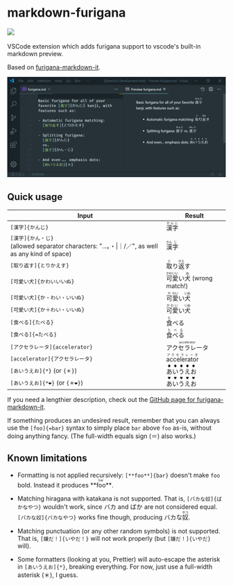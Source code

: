 # markdown-furigana

[![](https://vsmarketplacebadge.apphb.com/version/iltrof.markdown-furigana.svg)](https://marketplace.visualstudio.com/items?itemName=iltrof.markdown-furigana)

VSCode extension which adds furigana support to vscode's
built-in markdown preview.

Based on [furigana-markdown-it](https://github.com/iltrof/furigana-markdown-it).

![](https://raw.githubusercontent.com/iltrof/vscode-markdown-furigana/master/img/intro.png)

## Quick usage

| Input                                                                                                 | Result                                                                                                                                |
| ----------------------------------------------------------------------------------------------------- | ------------------------------------------------------------------------------------------------------------------------------------- |
| `[漢字]{かんじ}`                                                                                      | <ruby>漢字<rp>【</rp><rt>かんじ</rt><rp>】</rp></ruby>                                                                                |
| `[漢字]{かん・じ}`<br> (allowed separator characters: ".．。・\|｜/／", as well as any kind of space) | <ruby>漢<rp>【</rp><rt>かん</rt><rp>】</rp>字<rp>【</rp><rt>じ</rt><rp>】</rp></ruby>                                                 |
| `[取り返す]{とりかえす}`                                                                              | <ruby>取<rp>【</rp><rt>と</rt><rp>】</rp>り<rt></rt>返<rp>【</rp><rt>かえ</rt><rp>】</rp>す<rt></rt></ruby>                           |
| `[可愛い犬]{かわいいいぬ}`                                                                            | <ruby>可愛<rp>【</rp><rt>かわいい</rt><rp>】</rp>い<rt></rt>犬<rp>【</rp><rt>ぬ</rt><rp>】</rp></ruby> (wrong match!)                 |
| `[可愛い犬]{か・わい・いいぬ}`                                                                        | <ruby>可<rp>【</rp><rt>か</rt><rp>】</rp>愛<rp>【</rp><rt>わい</rt><rp>】</rp>い<rt></rt>犬<rp>【</rp><rt>いぬ</rt><rp>】</rp></ruby> |
| `[可愛い犬]{か＋わい・いいぬ}`                                                                        | <ruby>可愛<rp>【</rp><rt>かわい</rt><rp>】</rp>い<rt></rt>犬<rp>【</rp><rt>いぬ</rt><rp>】</rp></ruby>                                |
| `[食べる]{たべる}`                                                                                    | <ruby>食<rp>【</rp><rt>た</rt><rp>】</rp>べる<rt></rt></ruby>                                                                         |
| `[食べる]{=たべる}`                                                                                   | <ruby>食べる<rp>【</rp><rt>たべる</rt><rp>】</rp></ruby>                                                                              |
| `[アクセラレータ]{accelerator}`                                                                       | <ruby>アクセラレータ<rp>【</rp><rt>accelerator</rt><rp>】</rp></ruby>                                                                 |
| `[accelerator]{アクセラレータ}`                                                                       | <ruby>accelerator<rp>【</rp><rt>アクセラレータ</rt><rp>】</rp></ruby>                                                                 |
| `[あいうえお]{*}` (or `{＊}`)                                                                         | <ruby>あ<rt>●</rt>い<rt>●</rt>う<rt>●</rt>え<rt>●</rt>お<rt>●</rt></ruby>                                                             |
| `[あいうえお]{*❤}` (or `{＊❤}`)                                                                       | <ruby>あ<rt>❤</rt>い<rt>❤</rt>う<rt>❤</rt>え<rt>❤</rt>お<rt>❤</rt></ruby>                                                             |

If you need a lengthier description, check out the
[GitHub page for furigana-markdown-it](https://github.com/iltrof/furigana-markdown-it).

If something produces an undesired result, remember that
you can always use the `[foo]{=bar}` syntax to simply
place `bar` above `foo` as-is, without doing anything
fancy. (The full-width equals sign (＝) also works.)

## Known limitations

- Formatting is not applied recursively: `[**foo**]{bar}`
  doesn't make `foo` bold. Instead it produces
  <ruby>\*\*foo\*\*<rt>bar</rt></ruby>.

- Matching hiragana with katakana is not supported. That
  is, `[バカな奴]{ばかなやつ}` wouldn't work, since バカ and ばか are
  not considered equal. `[バカな奴]{バカなやつ}` works fine though,
  producing <ruby>バカな<rt></rt>奴<rt>やつ</rt></ruby>.

- Matching punctuation (or any other random symbols) is
  not supported. That is, `[嫌だ！]{いやだ！}` will not work
  properly (but `[嫌だ！]{いやだ}` will).

- Some formatters (looking at you, Prettier) will
  auto-escape the asterisk in `[あいうえお]{*}`, breaking
  everything. For now, just use a full-width asterisk (＊),
  I guess.
